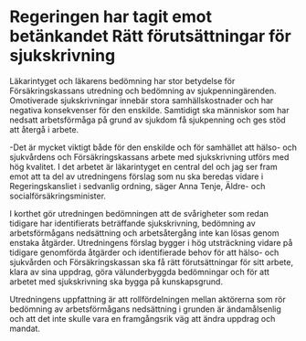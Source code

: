 # Regeringen har tagit emot betänkandet Rätt förutsättningar för sjukskrivning

Läkarintyget och läkarens bedömning har stor betydelse för Försäkringskassans utredning och bedömning av sjukpenningärenden. Omotiverade sjukskrivningar innebär stora samhällskostnader och har negativa konsekvenser för den enskilde. Samtidigt ska människor som har nedsatt arbetsförmåga på grund av sjukdom få sjukpenning och ges stöd att återgå i arbete.

-Det är mycket viktigt både för den enskilde och för samhället att hälso- och sjukvårdens och Försäkringskassans arbete med sjukskrivning utförs med hög kvalitet. I det arbetet är läkarintyget en central del och jag ser fram emot att ta del av utredningens förslag som nu ska beredas vidare i Regeringskansliet i sedvanlig ordning, säger Anna Tenje, Äldre- och socialförsäkringsminister.

I korthet gör utredningen bedömningen att de svårigheter som redan tidigare har identifierats beträffande sjukskrivning, bedömning av arbetsförmågans nedsättning och arbetsåtergång inte kan lösas genom enstaka åtgärder. Utredningens förslag bygger i hög utsträckning vidare på tidigare genomförda åtgärder och identifierade behov för att hälso- och sjukvården och Försäkringskassan ska få rätt förutsättningar för sitt arbete, klara av sina uppdrag, göra välunderbyggda bedömningar och för att arbetet med sjukskrivning ska bygga på kunskapsgrund.

Utredningens uppfattning är att rollfördelningen mellan aktörerna som rör bedömning av arbetsförmågans nedsättning i grunden är ändamålsenlig och att det inte skulle vara en framgångsrik väg att ändra uppdrag och mandat.
